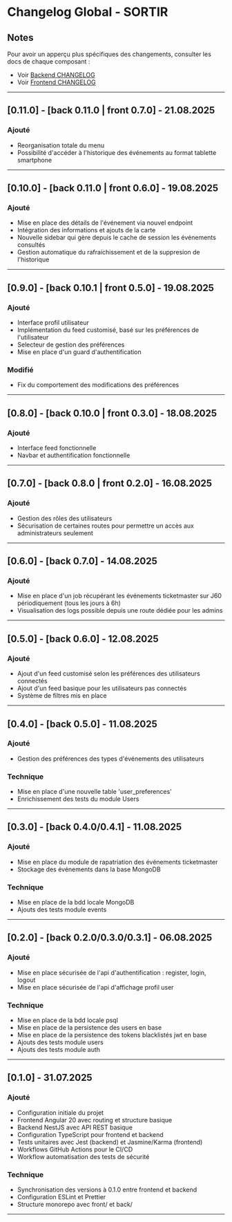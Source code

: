 # Changelog Global - SORTIR

## Notes

Pour avoir un apperçu plus spécifiques des changements, consulter les docs de chaque composant :

- Voir [Backend CHANGELOG](./back/CHANGELOG.md)
- Voir [Frontend CHANGELOG](./front/CHANGELOG.md)

---

## [0.11.0] - [back 0.11.0 | front 0.7.0] - 21.08.2025

### Ajouté

- Reorganisation totale du menu
- Possibilité d'accéder à l'historique des événements au format tablette smartphone

---

## [0.10.0] - [back 0.11.0 | front 0.6.0] - 19.08.2025

### Ajouté

- Mise en place des détails de l'événement via nouvel endpoint
- Intégration des informations et ajouts de la carte
- Nouvelle sidebar qui gère depuis le cache de session les événements consultés
- Gestion automatique du rafraichissement et de la suppresion de l'historique

---

## [0.9.0] - [back 0.10.1 | front 0.5.0] - 19.08.2025

### Ajouté

- Interface profil utilisateur
- Implémentation du feed customisé, basé sur les préférences de l'utilisateur
- Selecteur de gestion des préférences
- Mise en place d'un guard d'authentification

### Modifié

- Fix du comportement des modifications des préférences

---

## [0.8.0] - [back 0.10.0 | front 0.3.0] - 18.08.2025

### Ajouté

- Interface feed fonctionnelle
- Navbar et authentification fonctionnelle

---

## [0.7.0] - [back 0.8.0 | front 0.2.0] - 16.08.2025

### Ajouté

- Gestion des rôles des utilisateurs
- Sécurisation de certaines routes pour permettre un accès aux administrateurs seulement

---

## [0.6.0] - [back 0.7.0] - 14.08.2025

### Ajouté

- Mise en place d'un job récupérant les événements ticketmaster sur J60 périodiquement (tous les jours à 6h)
- Visualisation des logs possible depuis une route dédiée pour les admins

---

## [0.5.0] - [back 0.6.0] - 12.08.2025

### Ajouté

- Ajout d'un feed customisé selon les préférences des utilisateurs connectés
- Ajout d'un feed basique pour les utilisateurs pas connectés
- Système de filtres mis en place

---

## [0.4.0] - [back 0.5.0] - 11.08.2025

### Ajouté

- Gestion des préférences des types d'événements des utilisateurs

### Technique

- Mise en place d'une nouvelle table 'user_preferences'
- Enrichissement des tests du module Users

---

## [0.3.0] - [back 0.4.0/0.4.1] - 11.08.2025

### Ajouté

- Mise en place du module de rapatriation des événements ticketmaster
- Stockage des événements dans la base MongoDB

### Technique

- Mise en place de la bdd locale MongoDB
- Ajouts des tests module events

---

## [0.2.0] - [back 0.2.0/0.3.0/0.3.1] - 06.08.2025

### Ajouté

- Mise en place sécurisée de l'api d'authentification : register, login, logout
- Mise en place sécurisée de l'api d'affichage profil user

### Technique

- Mise en place de la bdd locale psql
- Mise en place de la persistence des users en base
- Mise en place de la persistence des tokens blacklistés jwt en base
- Ajouts des tests module users
- Ajouts des tests module auth

---

## [0.1.0] - 31.07.2025

### Ajouté

- Configuration initiale du projet
- Frontend Angular 20 avec routing et structure basique
- Backend NestJS avec API REST basique
- Configuration TypeScript pour frontend et backend
- Tests unitaires avec Jest (backend) et Jasmine/Karma (frontend)
- Workflows GitHub Actions pour le CI/CD
- Workflow automatisation des tests de sécurité

### Technique

- Synchronisation des versions à 0.1.0 entre frontend et backend
- Configuration ESLint et Prettier
- Structure monorepo avec front/ et back/

---
